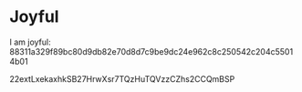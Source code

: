 # Joyful

I am joyful: 88311a329f89bc80d9db82e70d8d7c9be9dc24e962c8c250542c204c55014b01


22extLxekaxhkSB27HrwXsr7TQzHuTQVzzCZhs2CCQmBSP